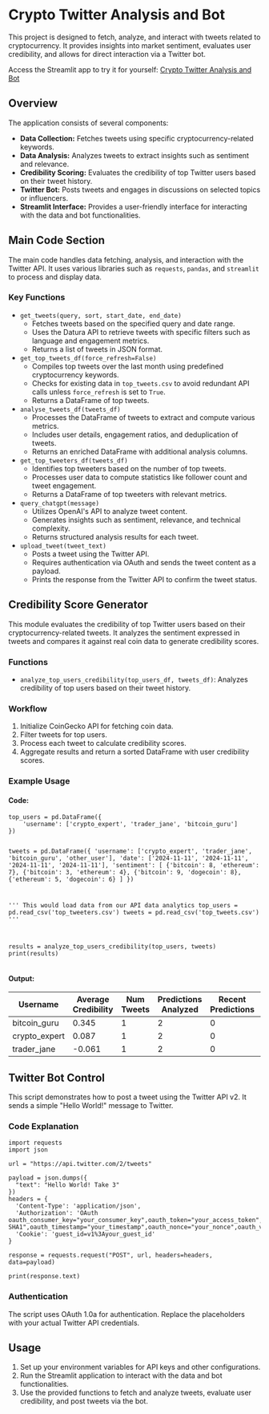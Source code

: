 <h1>Crypto Twitter Analysis and Bot</h1>

<p>This project is designed to fetch, analyze, and interact with tweets related to cryptocurrency. It provides insights into market sentiment, evaluates user credibility, and allows for direct interaction via a Twitter bot.</p>

<p>Access the Streamlit app to try it for yourself: <a href="https://okc-ethoxford25.streamlit.app/" target="_blank">Crypto Twitter Analysis and Bot</a></p>

<h2>Overview</h2>

<p>The application consists of several components:</p>
<ul>
    <li><strong>Data Collection:</strong> Fetches tweets using specific cryptocurrency-related keywords.</li>
    <li><strong>Data Analysis:</strong> Analyzes tweets to extract insights such as sentiment and relevance.</li>
    <li><strong>Credibility Scoring:</strong> Evaluates the credibility of top Twitter users based on their tweet history.</li>
    <li><strong>Twitter Bot:</strong> Posts tweets and engages in discussions on selected topics or influencers.</li>
    <li><strong>Streamlit Interface:</strong> Provides a user-friendly interface for interacting with the data and bot functionalities.</li>
</ul>

<h2>Main Code Section</h2>

<p>The main code handles data fetching, analysis, and interaction with the Twitter API. It uses various libraries such as <code>requests</code>, <code>pandas</code>, and <code>streamlit</code> to process and display data.</p>

<h3>Key Functions</h3>

<ul>
    <li><code>get_tweets(query, sort, start_date, end_date)</code>
        <ul>
            <li>Fetches tweets based on the specified query and date range.</li>
            <li>Uses the Datura API to retrieve tweets with specific filters such as language and engagement metrics.</li>
            <li>Returns a list of tweets in JSON format.</li>
        </ul>
    </li>
    <li><code>get_top_tweets_df(force_refresh=False)</code>
        <ul>
            <li>Compiles top tweets over the last month using predefined cryptocurrency keywords.</li>
            <li>Checks for existing data in <code>top_tweets.csv</code> to avoid redundant API calls unless <code>force_refresh</code> is set to <code>True</code>.</li>
            <li>Returns a DataFrame of top tweets.</li>
        </ul>
    </li>
    <li><code>analyse_tweets_df(tweets_df)</code>
        <ul>
            <li>Processes the DataFrame of tweets to extract and compute various metrics.</li>
            <li>Includes user details, engagement ratios, and deduplication of tweets.</li>
            <li>Returns an enriched DataFrame with additional analysis columns.</li>
        </ul>
    </li>
    <li><code>get_top_tweeters_df(tweets_df)</code>
        <ul>
            <li>Identifies top tweeters based on the number of top tweets.</li>
            <li>Processes user data to compute statistics like follower count and tweet engagement.</li>
            <li>Returns a DataFrame of top tweeters with relevant metrics.</li>
        </ul>
    </li>
    <li><code>query_chatgpt(message)</code>
        <ul>
            <li>Utilizes OpenAI's API to analyze tweet content.</li>
            <li>Generates insights such as sentiment, relevance, and technical complexity.</li>
            <li>Returns structured analysis results for each tweet.</li>
        </ul>
    </li>
    <li><code>upload_tweet(tweet_text)</code>
        <ul>
            <li>Posts a tweet using the Twitter API.</li>
            <li>Requires authentication via OAuth and sends the tweet content as a payload.</li>
            <li>Prints the response from the Twitter API to confirm the tweet status.</li>
        </ul>
    </li>
</ul>

<h2>Credibility Score Generator</h2>

<p>This module evaluates the credibility of top Twitter users based on their cryptocurrency-related tweets. It analyzes the sentiment expressed in tweets and compares it against real coin data to generate credibility scores.</p>

<h3>Functions</h3>

<ul>
    <li><code>analyze_top_users_credibility(top_users_df, tweets_df)</code>: Analyzes credibility of top users based on their tweet history.</li>
</ul>

<h3>Workflow</h3>

<ol>
    <li>Initialize CoinGecko API for fetching coin data.</li>
    <li>Filter tweets for top users.</li>
    <li>Process each tweet to calculate credibility scores.</li>
    <li>Aggregate results and return a sorted DataFrame with user credibility scores.</li>
</ol>

<h3>Example Usage</h3>

<h4>Code:</h4>
<pre><code>top_users = pd.DataFrame({
    'username': ['crypto_expert', 'trader_jane', 'bitcoin_guru']
})

tweets = pd.DataFrame({
    'username': ['crypto_expert', 'trader_jane', 'bitcoin_guru', 'other_user'],
    'date': ['2024-11-11', '2024-11-11', '2024-11-11', '2024-11-11'],
    'sentiment': [
        {'bitcoin': 8, 'ethereum': 7},
        {'bitcoin': 3, 'ethereum': 4},
        {'bitcoin': 9, 'dogecoin': 8},
        {'ethereum': 5, 'dogecoin': 6}
    ]
})

'''
This would load data from our API data analytics
top_users = pd.read_csv('top_tweeters.csv')
tweets = pd.read_csv('top_tweets.csv')
'''

results = analyze_top_users_credibility(top_users, tweets)
print(results)</code></pre>

<h4>Output:</h4>
<table>
    <thead>
        <tr>
            <th>Username</th>
            <th>Average Credibility</th>
            <th>Num Tweets</th>
            <th>Predictions Analyzed</th>
            <th>Recent Predictions</th>
            <th>Best Prediction</th>
            <th>Worst Prediction</th>
            <th>Prediction Stddev</th>
        </tr>
    </thead>
    <tbody>
        <tr>
            <td>bitcoin_guru</td>
            <td>0.345</td>
            <td>1</td>
            <td>2</td>
            <td>0</td>
            <td>0.418</td>
            <td>0.272</td>
            <td>0.103</td>
        </tr>
        <tr>
            <td>crypto_expert</td>
            <td>0.087</td>
            <td>1</td>
            <td>2</td>
            <td>0</td>
            <td>0.204</td>
            <td>-0.029</td>
            <td>0.165</td>
        </tr>
        <tr>
            <td>trader_jane</td>
            <td>-0.061</td>
            <td>1</td>
            <td>2</td>
            <td>0</td>
            <td>0.014</td>
            <td>-0.136</td>
            <td>0.106</td>
        </tr>
    </tbody>
</table>

<h2>Twitter Bot Control</h2>

<p>This script demonstrates how to post a tweet using the Twitter API v2. It sends a simple "Hello World!" message to Twitter.</p>

<h3>Code Explanation</h3>

<pre><code>import requests
import json

url = "https://api.twitter.com/2/tweets"

payload = json.dumps({
  "text": "Hello World! Take 3"
})
headers = {
  'Content-Type': 'application/json',
  'Authorization': 'OAuth oauth_consumer_key="your_consumer_key",oauth_token="your_access_token",oauth_signature_method="HMAC-SHA1",oauth_timestamp="your_timestamp",oauth_nonce="your_nonce",oauth_version="1.0",oauth_signature="your_signature"',
  'Cookie': 'guest_id=v1%3Ayour_guest_id'
}

response = requests.request("POST", url, headers=headers, data=payload)

print(response.text)
</code></pre>

<h3>Authentication</h3>

<p>The script uses OAuth 1.0a for authentication. Replace the placeholders with your actual Twitter API credentials.</p>

<h2>Usage</h2>

<ol>
    <li>Set up your environment variables for API keys and other configurations.</li>
    <li>Run the Streamlit application to interact with the data and bot functionalities.</li>
    <li>Use the provided functions to fetch and analyze tweets, evaluate user credibility, and post tweets via the bot.</li>
</ol>
